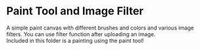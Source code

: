 # Paint Tool and Image Filter
 A simple paint canvas with different brushes and colors and various image filters. You can use filter function after uploading an image.  
 Included in this folder is a painting using the paint tool!
